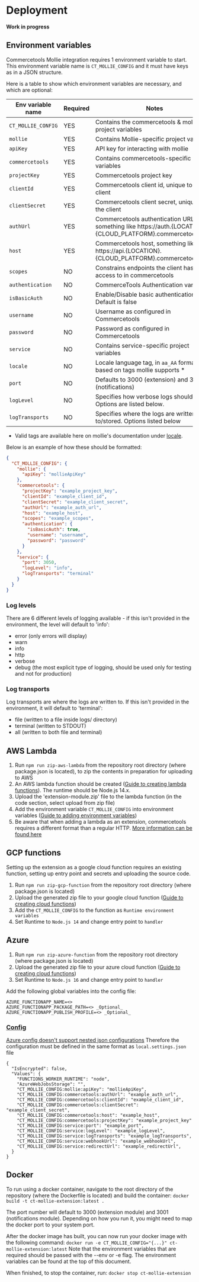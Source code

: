 # Deployment

**Work in progress**

## Environment variables

Commercetools Mollie integration requires 1 environment variable to start. This environment variable name is `CT_MOLLIE_CONFIG` and it must have keys as in a JSON structure.

Here is a table to show which environment variables are necessary, and which are optional:

| Env variable name  | Required | Notes                                                                                                       |
|--------------------| -------- |-------------------------------------------------------------------------------------------------------------|
| `CT_MOLLIE_CONFIG` | YES      | Contains the commercetools & mollie project variables                                                       |
| `mollie`           | YES      | Contains Mollie-specific project variables                                                                  |
| `apiKey`           | YES      | API key for interacting with mollie                                                                         |
| `commercetools`    | YES      | Contains commercetools-specific project variables                                                           |
| `projectKey`       | YES      | Commercetools project key                                                                                   |
| `clientId`         | YES      | Commercetools client id, unique to the client                                                               |
| `clientSecret`     | YES      | Commercetools client secret, unique to the client                                                           |
| `authUrl`          | YES      | Commercetools authentication URL, something like https://auth.{LOCATION}.{CLOUD_PLATFORM}.commercetools.com |
| `host`             | YES      | Commercetools host, something like https://api.{LOCATION}.{CLOUD_PLATFORM}.commercetools.com                |
| `scopes`           | NO       | Constrains endpoints the client has access to in commercetools                                              |
| `authentication`   | NO       | CommerceTools Authentication variables                                                                      |
| `isBasicAuth`      | NO       | Enable/Disable basic authentication. Default is false                                                       |
| `username`         | NO       | Username as configured in Commercetools                                                                     |
| `password`         | NO       | Password as configured in Commercetools                                                                     |
| `service`          | NO       | Contains service-specific project variables                                                                 |
| `locale`           | NO       | Locale language tag, in `aa_AA` format, based on tags mollie supports *                                     |
| `port`             | NO       | Defaults to 3000 (extension) and 3001 (notifications)                                                       |
| `logLevel`         | NO       | Specifies how verbose logs should be. Options are listed below.                                             |
| `logTransports`    | NO       | Specifies where the logs are written to/stored. Options listed below                                        |

* Valid tags are available here on mollie's documentation under [locale](https://docs.mollie.com/reference/v2/orders-api/create-order).         

<!-- Notes - describe env, not structure in json -->

Below is an example of how these should be formatted:

```json
{
  "CT_MOLLIE_CONFIG": {
    "mollie": {
      "apiKey": "mollieApiKey"
    },
    "commercetools": {
      "projectKey": "example_project_key",
      "clientId": "example_client_id",
      "clientSecret": "example_client_secret",
      "authUrl": "example_auth_url",
      "host": "example_host",
      "scopes": "example_scopes",
      "authentication": {
        "isBasicAuth": true,
        "username": "username",
        "password": "password"
      }
    },
    "service": {
      "port": 3050,
      "logLevel": "info",
      "logTransports": "terminal"
    }
  }
}
```

### Log levels

There are 6 different levels of logging available - if this isn't provided in the environment, the level will default to 'info':

- error (only errors will display)
- warn
- info
- http
- verbose
- debug (the most explicit type of logging, should be used only for testing and not for production)

### Log transports

Log transports are where the logs are written to. If this isn't provided in the environment, it will default to 'terminal':

- file (written to a file inside logs/ directory)
- terminal (written to STDOUT)
- all (written to both file and terminal)

## AWS Lambda

1. Run `npm run zip-aws-lambda` from the repository root directory (where package.json is located), to zip the contents in preparation for uploading to AWS
2. An AWS lambda function should be created ([Guide to creating lambda functions](https://docs.aws.amazon.com/lambda/latest/dg/getting-started-create-function.html)). The runtime should be Node.js 14.x.
3. Upload the 'extension-module.zip' file to the lambda function (in the code section, select upload from zip file)
4. Add the environment variable `CT_MOLLIE_CONFIG` into environment variables ([Guide to adding environment variables](https://docs.aws.amazon.com/lambda/latest/dg/configuration-envvars.html#configuration-envvars-config))
5. Be aware that when adding a lambda as an extension, commercetools requires a different format than a regular HTTP. [More information can be found here](https://docs.commercetools.com/api/projects/api-extensions#aws-lambda-destination)

## GCP functions

Setting up the extension as a google cloud function requires an existing function, setting up entry point and secrets and uploading the source code.

1. Run `npm run zip-gcp-function` from the repository root directory (where package.json is located)
2. Upload the generated zip file to your google cloud function ([Guide to creating cloud functions](https://cloud.google.com/functions/docs#training-and-tutorials))
3. Add the `CT_MOLLIE_CONFIG` to the function as `Runtime environment variables`
4. Set Runtime to `Node.js 14` and change entry point to `handler`

## Azure

1. Run `npm run zip-azure-function` from the repository root directory (where package.json is located)
2. Upload the generated zip file to your azure cloud function ([Guide to creating cloud functions](https://docs.microsoft.com/en-us/azure/azure-functions/))
3. Set Runtime to `Node.js 16` and change entry point to `handler`

Add the following global variables into the config file:

    AZURE_FUNCTIONAPP_NAME=<>
    AZURE_FUNCTIONAPP_PACKAGE_PATH=<> _Optional_
    AZURE_FUNCTIONAPP_PUBLISH_PROFILE=<> _Optional_

### [Config](#azureConfig)
[Azure config doesn't support nested json configurations](https://docs.microsoft.com/en-us/azure/azure-functions/functions-reference-node?tabs=v2#access-environment-variables-in-code)
Therefore the configuration must be defined in the same format as `local.settings.json` file
```
{
  "IsEncrypted": false,
  "Values": {
    "FUNCTIONS_WORKER_RUNTIME": "node",
    "AzureWebJobsStorage": "",
    "CT_MOLLIE_CONFIG:mollie:apiKey": "mollieApiKey",
    "CT_MOLLIE_CONFIG:commercetools:authUrl": "example_auth_url",
    "CT_MOLLIE_CONFIG:commercetools:clientId": "example_client_id",
    "CT_MOLLIE_CONFIG:commercetools:clientSecret": "example_client_secret",
    "CT_MOLLIE_CONFIG:commercetools:host": "example_host",
    "CT_MOLLIE_CONFIG:commercetools:projectKey": "example_project_key"
    "CT_MOLLIE_CONFIG:service:port": "example_port",
    "CT_MOLLIE_CONFIG:service:logLevel": "example_logLevel",
    "CT_MOLLIE_CONFIG:service:logTransports": "example_logTransports",
    "CT_MOLLIE_CONFIG:service:webhookUrl": "example_webhookUrl",
    "CT_MOLLIE_CONFIG:service:redirectUrl": "example_redirectUrl",
  }
}
```
## Docker

To run using a docker container, navigate to the root directory of the repository (where the Dockerfile is located) and build the container:
`docker build -t ct-mollie-extension:latest .`

The port number will default to 3000 (extension module) and 3001 (notifications module). Depending on how you run it, you might need to map the docker port to your system port.

After the docker image has built, you can now run your docker image with the following command:
`docker run -e CT_MOLLIE_CONFIG="{...}" ct-mollie-extension:latest`
Note that the environment variables that are required should be passed with the --env or -e flag. The environment variables can be found at the top of this document.

When finished, to stop the container, run:
`docker stop ct-mollie-extension`
